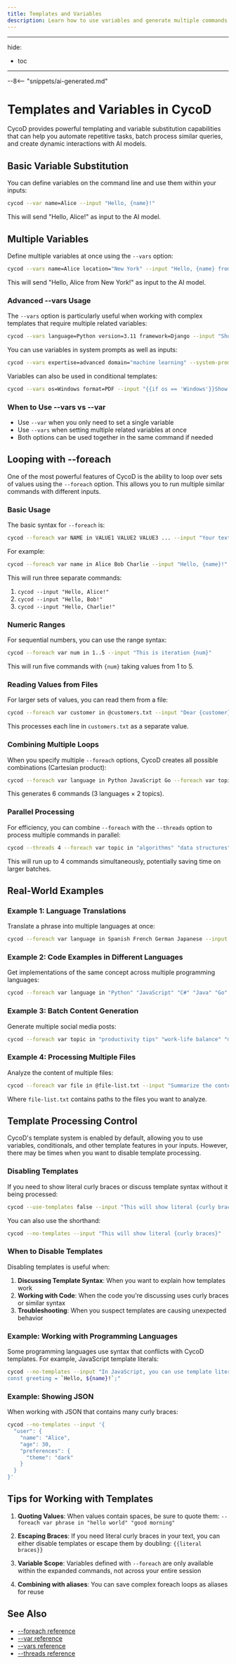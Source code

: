 ```yaml
---
title: Templates and Variables
description: Learn how to use variables and generate multiple commands with CycoD
---
```


---
hide:
- toc
---

--8<-- "snippets/ai-generated.md"

# Templates and Variables in CycoD

CycoD provides powerful templating and variable substitution capabilities that can help you automate repetitive tasks, batch process similar queries, and create dynamic interactions with AI models.

## Basic Variable Substitution

You can define variables on the command line and use them within your inputs:

```bash
cycod --var name=Alice --input "Hello, {name}!"
```

This will send "Hello, Alice!" as input to the AI model.

## Multiple Variables

Define multiple variables at once using the `--vars` option:

```bash
cycod --vars name=Alice location="New York" --input "Hello, {name} from {location}!"
```

This will send "Hello, Alice from New York!" as input to the AI model.

### Advanced --vars Usage

The `--vars` option is particularly useful when working with complex templates that require multiple related variables:

```bash
cycod --vars language=Python version=3.11 framework=Django --input "Show me how to create a basic {framework} project with {language} {version}"
```

You can use variables in system prompts as well as inputs:

```bash
cycod --vars expertise=advanced domain="machine learning" --system-prompt "You are an {expertise} {domain} expert." --input "Explain neural networks"
```

Variables can also be used in conditional templates:

```bash
cycod --vars os=Windows format=PDF --input "{{if os == 'Windows'}}Show me how to view {format} files on Windows.{{else}}Show me how to view {format} files on {os}.{{endif}}"
```

### When to Use --vars vs --var

- Use `--var` when you only need to set a single variable
- Use `--vars` when setting multiple related variables at once
- Both options can be used together in the same command if needed

## Looping with --foreach

One of the most powerful features of CycoD is the ability to loop over sets of values using the `--foreach` option. This allows you to run multiple similar commands with different inputs.

### Basic Usage

The basic syntax for `--foreach` is:

```bash
cycod --foreach var NAME in VALUE1 VALUE2 VALUE3 ... --input "Your text with {NAME}"
```

For example:

```bash
cycod --foreach var name in Alice Bob Charlie --input "Hello, {name}!"
```

This will run three separate commands:
1. `cycod --input "Hello, Alice!"`
2. `cycod --input "Hello, Bob!"`
3. `cycod --input "Hello, Charlie!"`

### Numeric Ranges

For sequential numbers, you can use the range syntax:

```bash
cycod --foreach var num in 1..5 --input "This is iteration {num}"
```

This will run five commands with `{num}` taking values from 1 to 5.

### Reading Values from Files

For larger sets of values, you can read them from a file:

```bash
cycod --foreach var customer in @customers.txt --input "Dear {customer}, we're writing to inform you..."
```

This processes each line in `customers.txt` as a separate value.

### Combining Multiple Loops

When you specify multiple `--foreach` options, CycoD creates all possible combinations (Cartesian product):

```bash
cycod --foreach var language in Python JavaScript Go --foreach var topic in "functions" "loops" --input "Show me how to use {topic} in {language}"
```

This generates 6 commands (3 languages × 2 topics).

### Parallel Processing

For efficiency, you can combine `--foreach` with the `--threads` option to process multiple commands in parallel:

```bash
cycod --threads 4 --foreach var topic in "algorithms" "data structures" "design patterns" "sorting" --question "Explain {topic} concisely"
```

This will run up to 4 commands simultaneously, potentially saving time on larger batches.

## Real-World Examples

### Example 1: Language Translations

Translate a phrase into multiple languages at once:

```bash
cycod --foreach var language in Spanish French German Japanese --input "Translate 'Welcome to our website' into {language}"
```

### Example 2: Code Examples in Different Languages

Get implementations of the same concept across multiple programming languages:

```bash
cycod --foreach var language in "Python" "JavaScript" "C#" "Java" "Go" --input "Write a function to check if a string is a palindrome in {language}. Include comments."
```

### Example 3: Batch Content Generation

Generate multiple social media posts:

```bash
cycod --foreach var topic in "productivity tips" "work-life balance" "mindfulness" "time management" --input "Write a short LinkedIn post about {topic}"
```

### Example 4: Processing Multiple Files

Analyze the content of multiple files:

```bash
cycod --foreach var file in @file-list.txt --input "Summarize the content of {file} in 3 bullet points"
```

Where `file-list.txt` contains paths to the files you want to analyze.

## Template Processing Control

CycoD's template system is enabled by default, allowing you to use variables, conditionals, and other template features in your inputs. However, there may be times when you want to disable template processing.

### Disabling Templates

If you need to show literal curly braces or discuss template syntax without it being processed:

```bash
cycod --use-templates false --input "This will show literal {curly braces} and template syntax like {{if condition}}"
```

You can also use the shorthand:

```bash
cycod --no-templates --input "This will show literal {curly braces}"
```

### When to Disable Templates

Disabling templates is useful when:

1. **Discussing Template Syntax**: When you want to explain how templates work
2. **Working with Code**: When the code you're discussing uses curly braces or similar syntax
3. **Troubleshooting**: When you suspect templates are causing unexpected behavior

### Example: Working with Programming Languages

Some programming languages use syntax that conflicts with CycoD templates. For example, JavaScript template literals:

```bash
cycod --no-templates --input "In JavaScript, you can use template literals like this:
const greeting = `Hello, ${name}!`;"
```

### Example: Showing JSON

When working with JSON that contains many curly braces:

```bash
cycod --no-templates --input '{
  "user": {
    "name": "Alice",
    "age": 30,
    "preferences": {
      "theme": "dark"
    }
  }
}'
```

## Tips for Working with Templates

1. **Quoting Values**: When values contain spaces, be sure to quote them: `--foreach var phrase in "hello world" "good morning"`

2. **Escaping Braces**: If you need literal curly braces in your text, you can either disable templates or escape them by doubling: `{{literal braces}}`

3. **Variable Scope**: Variables defined with `--foreach` are only available within the expanded commands, not across your entire session

4. **Combining with aliases**: You can save complex foreach loops as aliases for reuse

## See Also

- [--foreach reference](../reference/cycod/options/foreach.md)
- [--var reference](../reference/cycod/options/var.md)
- [--vars reference](../reference/cycod/options/vars.md)
- [--threads reference](../reference/cycod/options/threads.md)